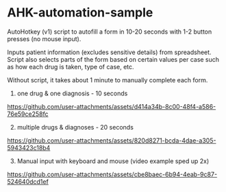 # AHK-automation-sample
AutoHotkey (v1) script to autofill a form in 10-20 seconds with 1-2 button presses (no mouse input).

Inputs patient information (excludes sensitive details) from spreadsheet.
Script also selects parts of the form based on certain values per case such as how each drug is taken, type of case, etc.

Without script, it takes about 1 minute to manually complete each form.

1. one drug & one diagnosis - 10 seconds

https://github.com/user-attachments/assets/d414a34b-8c00-48f4-a586-76e59ce258fc

2. multiple drugs & diagnoses - 20 seconds

https://github.com/user-attachments/assets/820d8271-bcda-4dae-a305-5943423c18b4

3. Manual input with keyboard and mouse (video example sped up 2x)

https://github.com/user-attachments/assets/cbe8baec-6b94-4eab-9c87-524640dcd1ef


